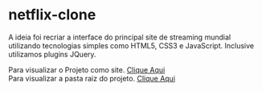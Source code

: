 # netflix-clone


A ideia foi recriar a interface do principal site de streaming mundial utilizando tecnologias simples como HTML5, CSS3 e JavaScript. Inclusive utilizamos plugins JQuery.


Para visualizar o Projeto como site. <a href="https://avalosdev.github.io/netflix-clone">Clique Aqui</a><br>
Para visualizar a pasta raiz do projeto. <a href="https://github.com/avalosdev/netflix-clone/tree/master">Clique Aqui</a>
